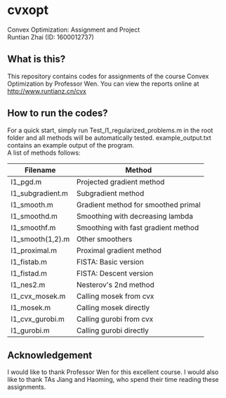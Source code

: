 # cvxopt
Convex Optimization: Assignment and Project  
Runtian Zhai (ID: 1600012737)

## What is this?
This repository contains codes for assignments of the course
Convex Optimization by Professor Wen. 
You can view the reports online at
http://www.runtianz.cn/cvx


## How to run the codes?
For a quick start, simply run Test_l1_regularized_problems.m in the
root folder and all methods will be automatically tested.
example_output.txt contains an example output of the program.  
A list of methods follows:

| Filename | Method |
| ------ | ------ |
| l1_pgd.m | Projected gradient method |
| l1_subgradient.m | Subgradient method |
| l1_smooth.m | Gradient method for smoothed primal |
| l1_smoothd.m | Smoothing with decreasing lambda |
| l1_smoothf.m | Smoothing with fast gradient method |
| l1_smooth(1,2).m | Other smoothers |
| l1_proximal.m | Proximal gradient method |
| l1_fistab.m | FISTA: Basic version |
| l1_fistad.m | FISTA: Descent version |
| l1_nes2.m | Nesterov's 2nd method |
| l1_cvx_mosek.m | Calling mosek from cvx |
| l1_mosek.m | Calling mosek directly |
| l1_cvx_gurobi.m | Calling gurobi from cvx |
| l1_gurobi.m | Calling gurobi directly |

## Acknowledgement
I would like to thank Professor Wen for this excellent course.
I would also like to thank TAs Jiang and Haoming, who spend their
time reading these assignments.
